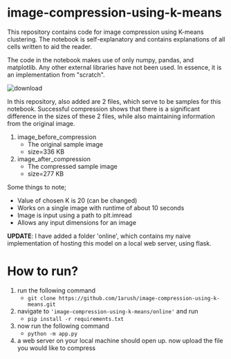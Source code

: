 # image-compression-using-k-means

This repository contains code for image compression using K-means clustering.
The notebook is self-explanatory and contains explanations of all cells written to aid the reader.

The code in the notebook makes use of only numpy, pandas, and matplotlib. Any other external libraries have not been used. 
In essence, it is an implementation from "scratch".

![download](https://github.com/1arush/image-compression-using-k-means/assets/105356056/66647fe6-0429-4114-bfd9-2de82d03ab82)

In this repository, also added are 2 files, which serve to be samples for this notebook. Successful compression shows that there is a significant difference
in the sizes of these 2 files, while also maintaining information from the original image.
1) image_before_compression
    - The original sample image
    - size=336 KB
2) image_after_compression
   - The compressed sample image
   - size=277 KB

Some things to note;

- Value of chosen K is 20 (can be changed)
- Works on a single image with runtime of about 10 seconds
- Image is input using a path to plt.imread
- Allows any input dimensions for an image


**UPDATE**: I have added a folder 'online', which contains my naive implementation of hosting this model on a local web server, using flask.

 # How to run? 
1) run the following command
    - ```git clone https://github.com/1arush/image-compression-using-k-means.git```
2) navigate to ```'image-compression-using-k-means/online'``` and run
    - ```pip install -r requirements.txt```
4) now run the following command
    - ```python -m app.py```
5) a web server on your local machine should open up. now upload the file you would like to compress


